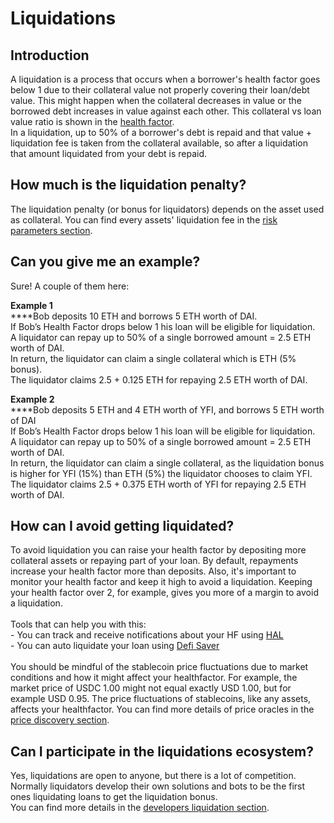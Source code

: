 # Liquidations

## Introduction

A liquidation is a process that occurs when a borrower's health factor goes below 1 due to their collateral value not properly covering their loan/debt value. This might happen when the collateral decreases in value or the borrowed debt increases in value against each other. This collateral vs loan value ratio is shown in the [health factor](https://docs.aave.com/risk/asset-risk/risk-parameters#health-factor).\
In a liquidation, up to 50% of a borrower's debt is repaid and that value + liquidation fee is taken from the collateral available, so after a liquidation that amount liquidated from your debt is repaid.

## How much is the liquidation penalty?

The liquidation penalty (or bonus for liquidators) depends on the asset used as collateral. You can find every assets' liquidation fee in the [risk parameters section](https://docs.aave.com/risk/asset-risk/risk-parameters).

## Can you give me an example?

Sure! A couple of them here:

**Example 1**&#x20;\
****Bob deposits 10 ETH and borrows 5 ETH worth of DAI.&#x20;\
If Bob’s Health Factor drops below 1 his loan will be eligible for liquidation.&#x20;\
A liquidator can repay up to 50% of a single borrowed amount = 2.5 ETH worth of DAI.&#x20;\
In return, the liquidator can claim a single collateral which is ETH (5% bonus). &#x20;\
The liquidator claims 2.5 + 0.125 ETH for repaying 2.5 ETH worth of DAI.

**Example 2**&#x20;\
****Bob deposits 5 ETH and 4 ETH worth of YFI, and borrows 5 ETH worth of DAI&#x20;\
If Bob’s Health Factor drops below 1 his loan will be eligible for liquidation.&#x20;\
A liquidator can repay up to 50% of a single borrowed amount = 2.5 ETH worth of DAI.&#x20;\
In return, the liquidator can claim a single collateral, as the liquidation bonus is higher for YFI (15%) than ETH (5%) the liquidator chooses to claim YFI. &#x20;\
The liquidator claims 2.5 + 0.375 ETH worth of YFI for repaying 2.5 ETH worth of DAI.

## How can I avoid getting liquidated?

To avoid liquidation you can raise your health factor by depositing more collateral assets or repaying part of your loan. By default, repayments increase your health factor more than deposits. Also, it's important to monitor your health factor and keep it high to avoid a liquidation. Keeping your health factor over 2, for example, gives you more of a margin to avoid a liquidation.  \
\
Tools that can help you with this:\
\- You can track and receive notifications about your HF using [HAL](https://9000.hal.xyz/recipes/aave-track-your-health-factor)\
\- You can auto liquidate your loan using [Defi Saver](https://app.defisaver.com/aave)\
\
You should be mindful of the stablecoin price fluctuations due to market conditions and how it might affect your healthfactor. For example, the market price of USDC 1.00 might not equal exactly USD 1.00, but for example USD 0.95. The price fluctuations of stablecoins, like any assets, affects your healthfactor. You can find more details of price oracles in the [price discovery section](https://docs.aave.com/risk/asset-risk/price-discovery).

## Can I participate in the liquidations ecosystem?

Yes, liquidations are open to anyone, but there is a lot of competition. Normally liquidators develop their own solutions and bots to be the first ones liquidating loans to get the liquidation bonus. \
You can find more details in the [developers liquidation section](https://docs.aave.com/developers/guides/liquidations).
